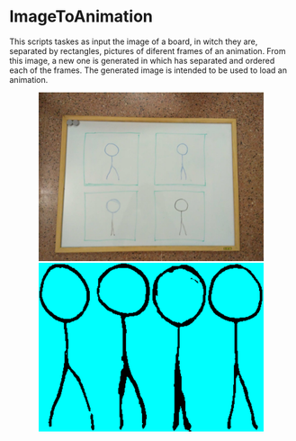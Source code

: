 # ImageToAnimation

This scripts taskes as input the image of a board, in witch they are, separated by rectangles, pictures of diferent
frames of an animation. From this image, a new one is generated in which has separated and ordered each of the frames.
The generated image is intended to be used to load an animation.

<p align="center">
  <img width="400" height="300" src="images/pizarra.png">
  <img width="400" height="300" src="anims/test.png">
</p>
